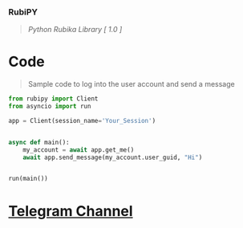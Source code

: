 ### RubiPY
> *Python Rubika Library [ 1.0 ]*

# Code
> Sample code to log into the user account and send a message

```python
from rubipy import Client
from asyncio import run

app = Client(session_name='Your_Session')


async def main():
    my_account = await app.get_me()
    await app.send_message(my_account.user_guid, "Hi")


run(main())
```

# **[Telegram Channel](https://t.me/RubiPY_Nots)**
